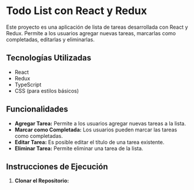 # Todo List con React y Redux

Este proyecto es una aplicación de lista de tareas desarrollada con React y Redux. Permite a los usuarios agregar nuevas tareas, marcarlas como completadas, editarlas y eliminarlas.

## Tecnologías Utilizadas

- React
- Redux
- TypeScript
- CSS (para estilos básicos)

## Funcionalidades

- **Agregar Tarea:** Permite a los usuarios agregar nuevas tareas a la lista.
- **Marcar como Completada:** Los usuarios pueden marcar las tareas como completadas.
- **Editar Tarea:** Es posible editar el título de una tarea existente.
- **Eliminar Tarea:** Permite eliminar una tarea de la lista.

## Instrucciones de Ejecución

1. **Clonar el Repositorio:**
   ```bash
  
